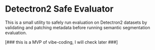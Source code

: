 # Detectron2 Safe Evaluator

This is a small utility to safely run evaluation on Detectron2 datasets by validating and patching metadata before running semantic segmentation evaluation.

[### this is a MVP of vibe-coding, I will check later ###]
